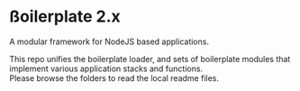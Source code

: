 # ßoilerplate 2.x

A modular framework for NodeJS based applications.

This repo unifies the boilerplate loader, and sets of boilerplate modules that implement various application stacks and functions.  
Please browse the folders to read the local readme files.  

